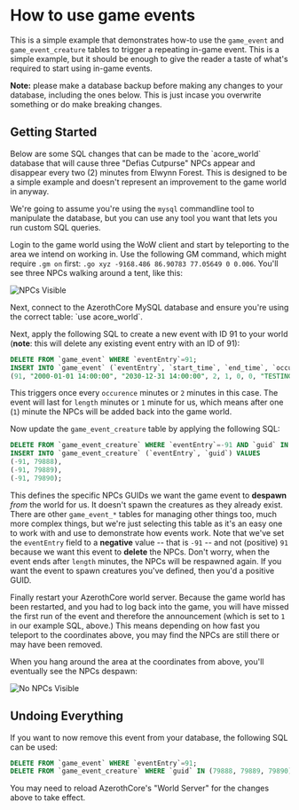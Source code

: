 # How to use game events

This is a simple example that demonstrates how-to use the `game_event` and `game_event_creature` tables to trigger a repeating in-game event. This is a simple example, but it should be enough to give the reader a taste of what's required to start using in-game events.

**Note:** please make a database backup before making any changes to your database, including the ones below. This is just incase you overwrite something or do make breaking changes.

## Getting Started

Below are some SQL changes that can be made to the \`acore_world\` database that will cause three "Defias Cutpurse" NPCs appear and disappear every two (2) minutes from Elwynn Forest. This is designed to be a simple example and doesn't represent an improvement to the game world in anyway.

We're going to assume you're using the `mysql` commandline tool to manipulate the database, but you can use any tool you want that lets you run custom SQL queries.

Login to the game world using the WoW client and start by teleporting to the area we intend on working in. Use the following GM command, which might require `.gm on` first: `.go xyz -9168.486 86.90783 77.05649 0 0.006`. You'll see three NPCs walking around a tent, like this:

![NPCs Visible](../assets/images/tutorials/game-event-example/npcs.png)

Next, connect to the AzerothCore MySQL database and ensure you're using the correct table: \`use acore_world\`.

Next, apply the following SQL to create a new event with ID 91 to your world (**note**: this will delete any existing event entry with an ID of 91):

```sql
DELETE FROM `game_event` WHERE `eventEntry`=91;
INSERT INTO `game_event` (`eventEntry`, `start_time`, `end_time`, `occurence`, `length`, `holiday`, `holidayStage`, `description`, `world_event`, `announce`) VALUES
(91, "2000-01-01 14:00:00", "2030-12-31 14:00:00", 2, 1, 0, 0, "TESTING EVENT", 0, 1);
```

This triggers once every `occurence` minutes or `2` minutes in this case. The event will last for `length` minutes or `1` minute for us, which means after one (`1`) minute the NPCs will be added back into the game world.

Now update the `game_event_creature` table by applying the following SQL:

```sql
DELETE FROM `game_event_creature` WHERE `eventEntry`=-91 AND `guid` IN (79888, 79889, 79890);
INSERT INTO `game_event_creature` (`eventEntry`, `guid`) VALUES
(-91, 79888),
(-91, 79889),
(-91, 79890);
```

This defines the specific NPCs GUIDs we want the game event to **despawn** _from_ the world for us. It doesn't spawn the creatures as they already exist. There are other `game_event_*` tables for managing other things too, much more complex things, but we're just selecting this table as it's an easy one to work with and use to demonstrate how events work. Note that we've set the `eventEntry` field to a **negative** value -- that is `-91` -- and not (positive) `91` because we want this event to **delete** the NPCs. Don't worry, when the event ends after `length` minutes, the NPCs will be respawned again. If you want the event to spawn creatures you've defined, then you'd a positive GUID.

Finally restart your AzerothCore world server. Because the game world has been restarted, and you had to log back into the game, you will have missed the first run of the event and therefore the announcement (which is set to `1` in our example SQL, above.) This means depending on how fast you teleport to the coordinates above, you may find the NPCs are still there or may have been removed.

When you hang around the area at the coordinates from above, you'll eventually see the NPCs despawn:

![No NPCs Visible](../assets/images/tutorials/game-event-example/no-npcs.png)

## Undoing Everything

If you want to now remove this event from your database, the following SQL can be used:

```sql
DELETE FROM `game_event` WHERE `eventEntry`=91;
DELETE FROM `game_event_creature` WHERE `guid` IN (79888, 79889, 79890);
```

You may need to reload AzerothCore's "World Server" for the changes above to take effect.
